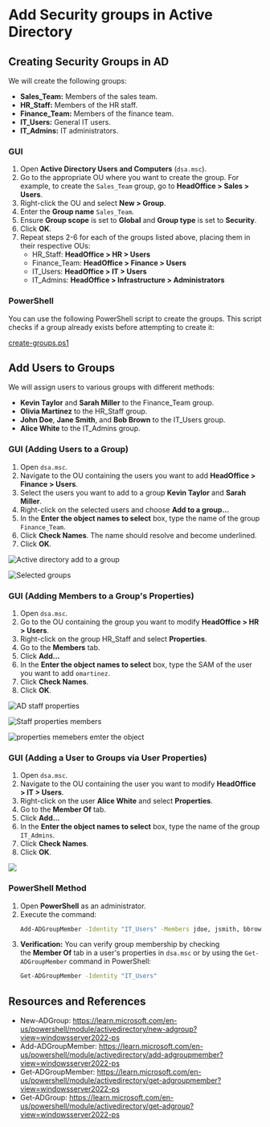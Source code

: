 # Add Security groups in Active Directory

## Creating Security Groups in AD

We will create the following groups:

- **Sales_Team:** Members of the sales team.
- **HR_Staff:** Members of the HR staff.
- **Finance_Team:** Members of the finance team.
- **IT_Users:** General IT users.
- **IT_Admins:** IT administrators.

### GUI

1. Open **Active Directory Users and Computers** (`dsa.msc`).
2. Go to the appropriate OU where you want to create the group. For example, to create the `Sales_Team` group, go to **HeadOffice > Sales > Users**.
3. Right-click the OU and select **New > Group**.
4. Enter the **Group name** `Sales_Team`.
5. Ensure **Group scope** is set to **Global** and **Group type** is set to **Security**.
6. Click **OK**.
7. Repeat steps 2-6 for each of the groups listed above, placing them in their respective OUs:
    - HR_Staff: **HeadOffice > HR > Users**
    - Finance_Team: **HeadOffice > Finance > Users**
    - IT_Users: **HeadOffice > IT > Users**
    - IT_Admins: **HeadOffice > Infrastructure > Administrators**

### PowerShell

You can use the following PowerShell script to create the groups. This script checks if a group already exists before attempting to create it:

[create-groups.ps1](scripts/create-groups.ps1)

## Add Users to Groups

We will assign users to various groups with different methods:

- **Kevin Taylor** and **Sarah Miller** to the Finance_Team group.
- **Olivia Martinez** to the HR_Staff group.
- **John Doe**, **Jane Smith**, and **Bob Brown** to the IT_Users group.
- **Alice White** to the IT_Admins group.

### GUI (Adding Users to a Group)

1. Open `dsa.msc`.
2. Navigate to the OU containing the users you want to add **HeadOffice > Finance > Users**.
3. Select the users you want to add to a group **Kevin Taylor** and **Sarah Miller**.
4. Right-click on the selected users and choose **Add to a group...**
5. In the **Enter the object names to select** box, type the name of the group `Finance_Team`.
6. Click **Check Names**. The name should resolve and become underlined.
7. Click **OK**.

![Active directory add to a group](images/13/ad-add-to-a-group.png)

![Selected groups](images/13/select-groups.png)

### GUI (Adding Members to a Group's Properties)
1. Open `dsa.msc`.
2. Go to the OU containing the group you want to modify **HeadOffice > HR > Users**.
3. Right-click on the group HR_Staff and select **Properties**.
4. Go to the **Members** tab.
5. Click **Add...**
6. In the **Enter the object names to select** box, type the SAM of the user you want to add `omartinez`.
7. Click **Check Names**.
8. Click **OK**.

![AD staff properties](images/13/ad-staff-properties.png)

![Staff properties members](images/13/staff-properties-members.png)

![properties memebers emter the object](images/13/properties-members-enter-the-object.png)

### GUI (Adding a User to Groups via User Properties)
1. Open `dsa.msc`.
2. Navigate to the OU containing the user you want to modify **HeadOffice > IT > Users**.
3. Right-click on the user **Alice White** and select **Properties**.
4. Go to the **Member Of** tab.
5. Click **Add...**
6. In the **Enter the object names to select** box, type the name of the group `IT_Admins`.
7. Click **Check Names**.
8. Click **OK**.

![](images/13/alice-white-properties.png)

### PowerShell Method

1. Open **PowerShell** as an administrator.
2. Execute the command:
	``` sh
	Add-ADGroupMember -Identity "IT_Users" -Members jdoe, jsmith, bbrown
	```
3. **Verification:** You can verify group membership by checking the **Member Of** tab in a user's properties in `dsa.msc` or by using the `Get-ADGroupMember` command in PowerShell:
	``` sh
	Get-ADGroupMember -Identity "IT_Users"
	```

## Resources and References

- New-ADGroup: https://learn.microsoft.com/en-us/powershell/module/activedirectory/new-adgroup?view=windowsserver2022-ps
- Add-ADGroupMember: https://learn.microsoft.com/en-us/powershell/module/activedirectory/add-adgroupmember?view=windowsserver2022-ps
- Get-ADGroupMember: https://learn.microsoft.com/en-us/powershell/module/activedirectory/get-adgroupmember?view=windowsserver2022-ps
- Get-ADGroup: https://learn.microsoft.com/en-us/powershell/module/activedirectory/get-adgroup?view=windowsserver2022-ps
